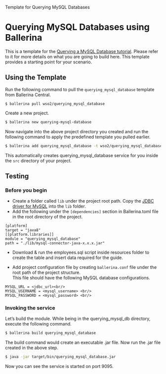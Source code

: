 Template for Querying MySQL Databases

# Querying MySQL Databases using Ballerina

This is a template for the [Querying a MySQL Database tutorial](https://ei.docs.wso2.com/en/latest/ballerina-integrator/learn/tutorials/database-integrations/querying-mysql-database/1/). Please refer to it for more details on what you are going to build here. This template provides a starting point for your scenario. 

## Using the Template

Run the following command to pull the `querying_mysql_database` template from Ballerina Central.

```
$ ballerina pull wso2/querying_mysql_database
```

Create a new project.

```bash
$ ballerina new querying-mysql-database
```

Now navigate into the above project directory you created and run the following command to apply the predefined template 
you pulled earlier.

```bash
$ ballerina add querying_mysql_database -t wso2/querying_mysql_database
```

This automatically creates querying_mysql_database service for you inside the `src` directory of your project.  

## Testing

### Before you begin
* Create a folder called `lib` under the project root path. Copy the [JDBC driver for MySQL](https://dev.mysql.com/downloads/connector/j/) into the `lib` folder.
* Add the following under the `[dependencies]` section in Ballerina.toml file in the root directory of the project.

```ballerina
[platform]
target = "java8"
[[platform.libraries]]
module = "querying_mysql_database"
path = "./lib/mysql-connector-java-x.x.x.jar"
```

* Download & run the employees.sql script inside resources folder to create the table and insert data required for the guide.

* Add project configuration file by creating `ballerina.conf` file under the root path of the project structure. <br/>
This file should have the following MySQL database configurations.
```
MYSQL_URL = <jdbc_url><br/>
MYSQL_USERNAME = <mysql_username> <br/>
MYSQL_PASSWORD = <mysql_password> <br/>
```
### Invoking the service

Let’s build the module. While being in the querying_mysql_db directory, execute the following command.

```bash
$ ballerina build querying_mysql_database
```

The build command would create an executable .jar file. Now run the .jar file created in the above step.

```bash
$ java -jar target/bin/querying_mysql_database.jar
```

Now you can see the service is started on port 9095.
